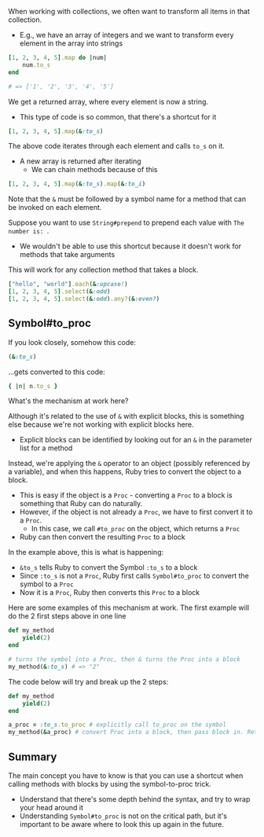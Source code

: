 
When working with collections, we often want to transform all items in that collection.
- E.g., we have an array of integers and we want to transform every element in the array into strings

```ruby
[1, 2, 3, 4, 5].map do |num|
	num.to_s
end

# => ['1', '2', '3', '4', '5']
```

We get a returned array, where every element is now a string.
- This type of code is so common, that there's a shortcut for it

```ruby
[1, 2, 3, 4, 5].map(&:to_s)
```

The above code iterates through each element and calls `to_s` on it.
- A new array is returned after iterating
	- We can chain methods because of this

```ruby
[1, 2, 3, 4, 5].map(&:to_s).map(&:to_i)
```

Note that the `&` must be followed by a symbol name for a method that can be invoked on each element.

Suppose you want to use `String#prepend` to prepend each value with `The number is: `.
- We wouldn't be able to use this shortcut because it doesn't work for methods that take arguments

This will work for any collection method that takes a block.

```ruby
["hello", "world"].each(&:upcase!)
[1, 2, 3, 4, 5].select(&:odd)
[1, 2, 3, 4, 5].select(&:odd).any?(&:even?)
```

## Symbol#to_proc

If you look closely, somehow this code:

```ruby
(&:to_s)
```

…gets converted to this code:

```ruby
{ |n| n.to_s }
```

What's the mechanism at work here?

Although it's related to the use of `&` with explicit blocks, this is something else because we're not working with explicit blocks here.
- Explicit blocks can be identified by looking out for an `&` in the parameter list for a method

Instead, we're applying the `&` operator to an object (possibly referenced by a variable), and when this happens, Ruby tries to convert the object to a block.
- This is easy if the object is a `Proc` - converting a `Proc` to a block is something that Ruby can do naturally.
- However, if the object is not already a `Proc`, we have to first convert it to a `Proc`.
	- In this case, we call `#to_proc` on the object, which returns a `Proc`
- Ruby can then convert the resulting `Proc` to a block

In the example above, this is what is happening:

- `&to_s` tells Ruby to convert the Symbol `:to_s` to a block
- Since `:to_s` is not a `Proc`, Ruby first calls `Symbol#to_proc` to convert the symbol to a `Proc`
- Now it is a `Proc`, Ruby then converts this `Proc` to a block

Here are some examples of this mechanism at work. The first example will do the 2 first steps above in one line

```ruby
def my_method
	yield(2)
end

# turns the symbol into a Proc, then & turns the Proc into a block
my_method(&:to_s) # => "2"
```

The code below will try and break up the 2 steps:

```ruby
def my_method
	yield(2)
end

a_proc = :to_s.to_proc # explicitly call to_proc on the symbol
my_method(&a_proc) # convert Proc into a block, then pass block in. Returns "2"
```

## Summary

The main concept you have to know is that you can use a shortcut when calling methods with blocks by using the symbol-to-proc trick.
- Understand that there's some depth behind the syntax, and try to wrap your head around it
- Understanding `Symbol#to_proc` is not on the critical path, but it's important to be aware where to look this up again in the future.